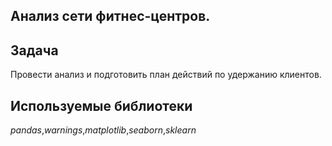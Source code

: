 ## Анализ сети фитнес-центров.

## Задача
Провести анализ и подготовить план действий по удержанию клиентов.

## Используемые библиотеки
_pandas_,_warnings_,_matplotlib_,_seaborn_,_sklearn_
